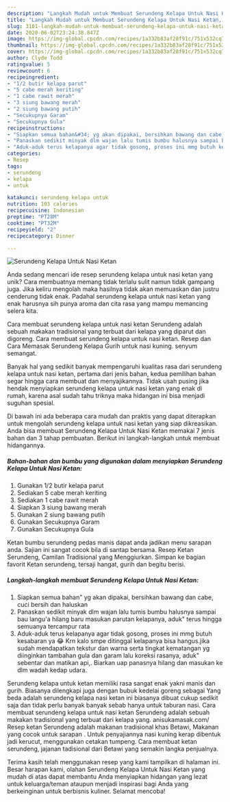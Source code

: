 ```yaml
---
description: "Langkah Mudah untuk Membuat Serundeng Kelapa Untuk Nasi Ketan, Enak Banget"
title: "Langkah Mudah untuk Membuat Serundeng Kelapa Untuk Nasi Ketan, Enak Banget"
slug: 3101-langkah-mudah-untuk-membuat-serundeng-kelapa-untuk-nasi-ketan-enak-banget
date: 2020-06-02T23:24:38.847Z
image: https://img-global.cpcdn.com/recipes/1a332b83af28f91c/751x532cq70/serundeng-kelapa-untuk-nasi-ketan-foto-resep-utama.jpg
thumbnail: https://img-global.cpcdn.com/recipes/1a332b83af28f91c/751x532cq70/serundeng-kelapa-untuk-nasi-ketan-foto-resep-utama.jpg
cover: https://img-global.cpcdn.com/recipes/1a332b83af28f91c/751x532cq70/serundeng-kelapa-untuk-nasi-ketan-foto-resep-utama.jpg
author: Clyde Todd
ratingvalue: 5
reviewcount: 6
recipeingredient:
- "1/2 butir kelapa parut"
- "5 cabe merah keriting"
- "1 cabe rawit merah"
- "3 siung bawang merah"
- "2 siung bawang putih"
- "Secukupnya Garam"
- "Secukupnya Gula"
recipeinstructions:
- "Siapkan semua bahan&#34; yg akan dipakai, bersihkan bawang dan cabe, cuci bersih dan haluskan"
- "Panaskan sedikit minyak dlm wajan lalu tumis bumbu halusnya sampai bau langu&#39;a hilang baru masukan parutan kelapanya, aduk&#34; terus hingga semuanya tercampur rata"
- "Aduk-aduk terus kelapanya agar tidak gosong, proses ini mmg butuh kesabaran ya 😂 Krn kalo smpe ditinggal kelapanya bisa hangus.jika sudah mendapatkan tekstur dan warna serta tingkat kematangan yg diinginkan tambahan gula dan garam lalu koreksi rasanya, aduk&#34; sebentar dan matikan api,. Biarkan uap panasnya hilang dan masukan ke dlm wadah kedap udara."
categories:
- Resep
tags:
- serundeng
- kelapa
- untuk

katakunci: serundeng kelapa untuk 
nutrition: 103 calories
recipecuisine: Indonesian
preptime: "PT28M"
cooktime: "PT32M"
recipeyield: "2"
recipecategory: Dinner

---
```



![Serundeng Kelapa Untuk Nasi Ketan](https://img-global.cpcdn.com/recipes/1a332b83af28f91c/751x532cq70/serundeng-kelapa-untuk-nasi-ketan-foto-resep-utama.jpg)

Anda sedang mencari ide resep serundeng kelapa untuk nasi ketan yang unik? Cara membuatnya memang tidak terlalu sulit namun tidak gampang juga. Jika keliru mengolah maka hasilnya tidak akan memuaskan dan justru cenderung tidak enak. Padahal serundeng kelapa untuk nasi ketan yang enak harusnya sih punya aroma dan cita rasa yang mampu memancing selera kita.

Cara membuat serundeng kelapa untuk nasi ketan Serundeng adalah sebuah makakan tradisional yang terbuat dari kelapa yang diparut dan digoreng. Cara membuat serundeng kelapa untuk nasi ketan. Resep dan Cara Memasak Serundeng Kelapa Gurih untuk nasi kuning. senyum semangat.

Banyak hal yang sedikit banyak mempengaruhi kualitas rasa dari serundeng kelapa untuk nasi ketan, pertama dari jenis bahan, kedua pemilihan bahan segar hingga cara membuat dan menyajikannya. Tidak usah pusing jika hendak menyiapkan serundeng kelapa untuk nasi ketan yang enak di rumah, karena asal sudah tahu triknya maka hidangan ini bisa menjadi suguhan spesial.


Di bawah ini ada beberapa cara mudah dan praktis yang dapat diterapkan untuk mengolah serundeng kelapa untuk nasi ketan yang siap dikreasikan. Anda bisa membuat Serundeng Kelapa Untuk Nasi Ketan memakai 7 jenis bahan dan 3 tahap pembuatan. Berikut ini langkah-langkah untuk membuat hidangannya.

<!--inarticleads1-->

##### Bahan-bahan dan bumbu yang digunakan dalam menyiapkan Serundeng Kelapa Untuk Nasi Ketan:

1. Gunakan 1/2 butir kelapa parut
1. Sediakan 5 cabe merah keriting
1. Sediakan 1 cabe rawit merah
1. Siapkan 3 siung bawang merah
1. Gunakan 2 siung bawang putih
1. Gunakan Secukupnya Garam
1. Gunakan Secukupnya Gula


Ketan bumbu serundeng pedas manis dapat anda jadikan menu sarapan anda. Sajian ini sangat cocok bila di santap bersama. Resep Ketan Serundeng, Camilan Tradisional yang Menggiurkan. Simpan ke bagian favorit Ketan serundeng, tersaji hangat, gurih dan begitu berisi. 

<!--inarticleads2-->

##### Langkah-langkah membuat Serundeng Kelapa Untuk Nasi Ketan:

1. Siapkan semua bahan&#34; yg akan dipakai, bersihkan bawang dan cabe, cuci bersih dan haluskan
1. Panaskan sedikit minyak dlm wajan lalu tumis bumbu halusnya sampai bau langu&#39;a hilang baru masukan parutan kelapanya, aduk&#34; terus hingga semuanya tercampur rata
1. Aduk-aduk terus kelapanya agar tidak gosong, proses ini mmg butuh kesabaran ya 😂 Krn kalo smpe ditinggal kelapanya bisa hangus.jika sudah mendapatkan tekstur dan warna serta tingkat kematangan yg diinginkan tambahan gula dan garam lalu koreksi rasanya, aduk&#34; sebentar dan matikan api,. Biarkan uap panasnya hilang dan masukan ke dlm wadah kedap udara.


Serundeng kelapa untuk ketan memiliki rasa sangat enak yakni manis dan gurih. Biasanya dilengkapi juga dengan bubuk kedelai goreng sebagai Yang beda adalah serundeng kelapa nasi ketan ini biasanya dibuat cukup sedikit saja dan tidak perlu banyak banyak sebab hanya untuk taburan nasi. Cara membuat serundeng kelapa untuk nasi ketan Serundeng adalah sebuah makakan tradisional yang terbuat dari kelapa yang. anisukamasak.com/ Resep ketan Serundeng adalah makanan tradisional khas Betawi, Makanan yang cocok untuk sarapan . Untuk penyajiannya nasi kuning kerap dibentuk jadi kerucut, menggunakan cetakan tumpeng. Cara membuat ketan serundeng, jajanan tadisional dari Betawi yang semakin langka penjualnya. 

Terima kasih telah menggunakan resep yang kami tampilkan di halaman ini. Besar harapan kami, olahan Serundeng Kelapa Untuk Nasi Ketan yang mudah di atas dapat membantu Anda menyiapkan hidangan yang lezat untuk keluarga/teman ataupun menjadi inspirasi bagi Anda yang berkeinginan untuk berbisnis kuliner. Selamat mencoba!

